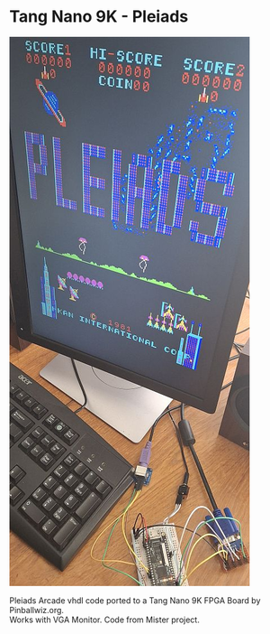 # Tang Nano 9K - Pleiads
![Model](TN9K-Pleiads.jpg)

Pleiads Arcade vhdl code ported to a Tang Nano 9K FPGA Board by Pinballwiz.org.  
Works with VGA Monitor. Code from Mister project.
